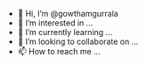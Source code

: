 - 👋 Hi, I’m @gowthamgurrala
- 👀 I’m interested in ...
- 🌱 I’m currently learning ...
- 💞️ I’m looking to collaborate on ...
- 📫 How to reach me ...

<!---
gowthamgurrala/gowthamgurrala is a ✨ special ✨ repository because its `README.md` (this file) appears on your GitHub profile.
You can click the Preview link to take a look at your changes.
--->
